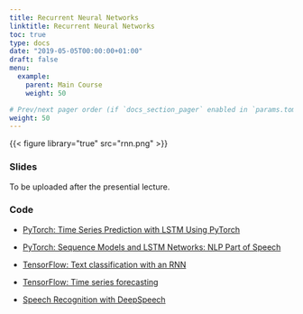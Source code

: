 ```yaml
---
title: Recurrent Neural Networks
linktitle: Recurrent Neural Networks
toc: true
type: docs
date: "2019-05-05T00:00:00+01:00"
draft: false
menu:
  example:
    parent: Main Course
    weight: 50

# Prev/next pager order (if `docs_section_pager` enabled in `params.toml`)
weight: 50
---
```


{{< figure library="true" src="rnn.png" >}}

### Slides

To be uploaded after the presential lecture.

### Code

* [PyTorch: Time Series Prediction with LSTM Using PyTorch](https://githubtocolab.com/dlmacedo/starter-academic/blob/master/content/courses/deeplearning/notebooks/pytorch/Time_Series_Prediction_with_LSTM_Using_PyTorch.ipynb)

* [PyTorch: Sequence Models and LSTM Networks: NLP Part of Speech](https://githubtocolab.com/dlmacedo/starter-academic/blob/master/content/courses/deeplearning/notebooks/pytorch/sequence_models_tutorial.ipynb)

* [TensorFlow: Text classification with an RNN](https://githubtocolab.com/dlmacedo/starter-academic/blob/master/content/courses/deeplearning/notebooks/tensorflow/text_classification_rnn.ipynb)

* [TensorFlow: Time series forecasting](https://githubtocolab.com/dlmacedo/starter-academic/blob/master/content/courses/deeplearning/notebooks/tensorflow/time_series.ipynb)

* [Speech Recognition with DeepSpeech](https://githubtocolab.com/dlmacedo/starter-academic/blob/master/content/courses/deeplearning/notebooks/tensorflow/MozillaDeepSpeech.ipynb)
